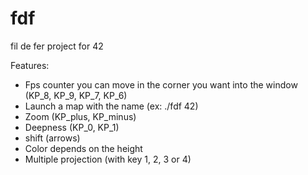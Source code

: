 # fdf
fil de fer project for 42

Features:

- Fps counter you can move in the corner you want into the window (KP_8, KP_9, KP_7, KP_6)
- Launch a map with the name (ex: ./fdf 42)
- Zoom (KP_plus, KP_minus)
- Deepness (KP_0, KP_1)
- shift (arrows)
- Color depends on the height
- Multiple projection (with key 1, 2, 3 or 4)
